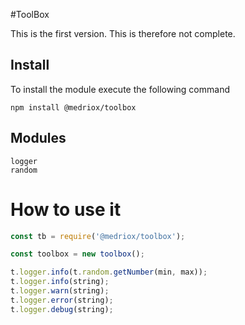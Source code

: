 #ToolBox

This is the first version. This is therefore not complete.

## Install

To install the module execute the following command
```
npm install @medriox/toolbox
```

## Modules

```
logger
random
```

# How to use it

```js
const tb = require('@medriox/toolbox');

const toolbox = new toolbox();

t.logger.info(t.random.getNumber(min, max));
t.logger.info(string);
t.logger.warn(string);
t.logger.error(string);
t.logger.debug(string);
```



